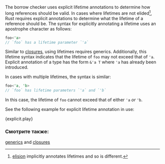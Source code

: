 The borrow checker uses explicit lifetime annotations to determine
how long references should be valid. In cases where lifetimes are not
elided[^1], Rust requires explicit annotations to determine what the 
lifetime of a reference should be. The syntax for explicitly annotating 
a lifetime uses an apostrophe character as follows: 

```rust
foo<'a>
// `foo` has a lifetime parameter `'a`
```

Similar to [closures][anonymity], using lifetimes requires generics. 
Additionally, this lifetime syntax indicates that the lifetime of `foo` 
may not exceed that of `'a`. Explicit annotation of a type has the form 
`&'a T` where `'a` has already been introduced.

In cases with multiple lifetimes, the syntax is similar:

```rust
foo<'a, 'b>
// `foo` has lifetime parameters `'a` and `'b`
```

In this case, the lifetime of `foo` cannot exceed that of either `'a` *or* `'b`.

See the following example for explicit lifetime annotation in use:

{explicit.play}

[^1]: [elision][elision] implicitly annotates lifetimes and so is different.

### Смотрите также:

[generics][generics] and [closures][closures]

[anonymity]: ../../fn/closures/anonymity.html
[closures]: ../../fn/closures.html
[elision]: ../../scope/lifetime/elision.html
[generics]: ../../generics.html
